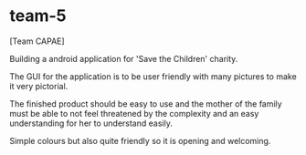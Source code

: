 # team-5
[Team CAPAE]

Building a android application for 'Save the Children' charity.

The GUI for the application is to be user friendly with many pictures to make it
very pictorial.

The finished product should be easy to use and the mother of the family must be
able to not feel threatened by the complexity and an easy understanding for her
to understand easily.

Simple colours but also quite friendly so it is opening and welcoming.
